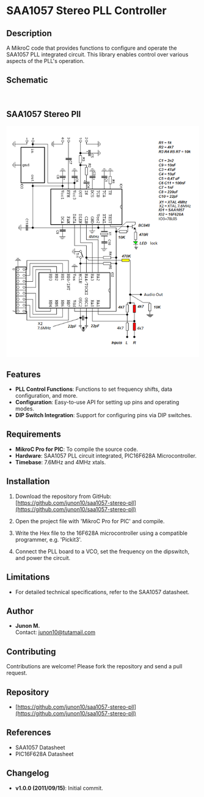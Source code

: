 # SAA1057 Stereo PLL Controller

## Description

A MikroC code that provides functions to configure and operate the SAA1057 PLL integrated circuit. This library enables control over various aspects of the PLL's operation.

## Schematic

<br/>
<h2>SAA1057 Stereo Pll</h2>
<img src="images/Schematic.png" />
<br/>

## Features

- **PLL Control Functions**: Functions to set frequency shifts, data configuration, and more.
- **Configuration**: Easy-to-use API for setting up pins and operating modes.
- **DIP Switch Integration**: Support for configuring pins via DIP switches.

## Requirements

- **MikroC Pro for PIC**: To compile the source code.
- **Hardware**: SAA1057 PLL circuit integrated, PIC16F628A Microcontroller.
- **Timebase**: 7.6MHz and 4MHz xtals.

## Installation

1. Download the repository from GitHub:
   [https://github.com/junon10/saa1057-stereo-pll](https://github.com/junon10/saa1057-stereo-pll)

2. Open the project file with 'MikroC Pro for PIC' and compile.

3. Write the Hex file to the 16F628A microcontroller using a compatible programmer, e.g. 'Pickit3'.

4. Connect the PLL board to a VCO, set the frequency on the dipswitch, and power the circuit.

## Limitations

- For detailed technical specifications, refer to the SAA1057 datasheet.

## Author

- **Junon M.**  
  Contact: [junon10@tutamail.com](mailto:junon10@tutamail.com)

## Contributing

Contributions are welcome! Please fork the repository and send a pull request.

## Repository

- [https://github.com/junon10/saa1057-stereo-pll](https://github.com/junon10/saa1057-stereo-pll)

## References

- SAA1057 Datasheet
- PIC16F628A Datasheet 

## Changelog

- **v1.0.0 (2011/09/15)**: Initial commit.
